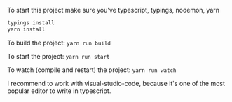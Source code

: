 To start this project make sure you've typescript, typings, nodemon, yarn

```bash
typings install
yarn install
```

To build the project: ```yarn run build```

To start the project: ``` yarn run start ```

To watch (compile and restart) the project: ``` yarn run watch ```

I recommend to work with visual-studio-code, because it's one of the most popular editor to write in typescript.